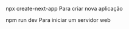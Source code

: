 npx create-next-app
  Para criar nova aplicação

npm run dev
    Para iniciar um servidor web

    

